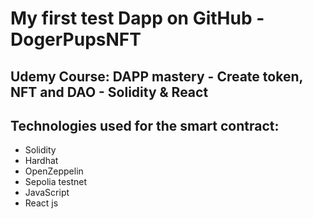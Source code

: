 # <span style="text-align:center" >My first test Dapp on GitHub - DogerPupsNFT</span>
## Udemy Course: DAPP mastery - Create token, NFT and DAO - Solidity & React
## Technologies used for the smart contract:
* Solidity
* Hardhat
* OpenZeppelin
* Sepolia testnet
* JavaScript
* React js
